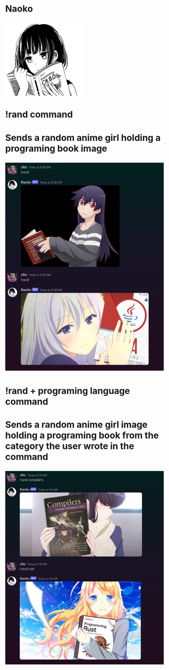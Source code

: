 <h1>Naoko</h1>
<a href="https://github.com/zaki031/Naoko" target="_blank">
        <img width="50%" src="https://github.com/zaki031/Naoko/blob/main/imgs/pfp.png" alt="Naoko pfp">
      
  </a>


<h1>!rand command<h1>
<p>Sends a random anime girl holding a programing book image </p>
<img with="50%" src="https://github.com/zaki031/Naoko/blob/main/imgs/random.png"/>


<h1>!rand + programing language command<h1>
<p>Sends a random anime girl image  holding a programing book from the category the user wrote in the command </p>
<img with="50%" src="https://github.com/zaki031/Naoko/blob/main/imgs/randlang.png"/>

